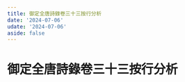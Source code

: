 ```yaml
---
title: 御定全唐詩錄卷三十三按行分析
date: '2024-07-06'
udate: '2024-07-06'
aside: false
---
```

# 御定全唐詩錄卷三十三按行分析

<LinePage :list="lines" :chapternum="33" />

<script setup>
const chapter = '卷三十三';
import lines from '/data/qtsl/卷三十三/lines.json'
</script>
